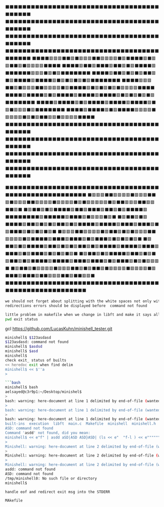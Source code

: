 

⬛⬛⬛⬛⬛⬛⬛⬛⬛⬛⬛⬛⬛⬛⬛⬛⬛⬛⬛⬛⬛⬛⬛⬛⬛⬛⬛⬛⬛⬛⬛⬛⬛⬛⬛⬛⬛⬛⬛⬛⬛⬛
⬛⬛⬛⬛⬛⬛⬛⬛⬛⬛⬛⬛⬛⬛⬛⬛⬛⬛⬛⬛⬛⬛⬛⬛⬛⬛⬛⬛⬛⬛⬛⬛⬛⬛⬛⬛⬛⬛⬛⬛⬛⬛
⬛⬛⬛⬛⬛⬛⬛⬛⬛⬛⬛⬛⬛⬛⬛⬛⬛⬛⬛⬛⬛⬛⬛⬛⬛⬛⬛⬛⬛⬛⬛⬛⬛⬛⬛⬛⬛⬛⬛⬛⬛⬛
⬛⬛⬛⬛⬛⬛⬛⬛⬛⬛⬛⬛⬛⬛⬛⬛⬛⬛⬛⬛⬛⬛⬛⬛⬛⬛⬛⬛⬛⬛⬛⬛⬛⬛⬛⬛⬛⬛⬛⬛⬛⬛
⬛⬛⬛⬛🟥🟥🟥⬛⬛🟥⬛🟥🟥🟥⬛⬛🟥🟥🟥🟥⬛🟥⬛⬛⬛⬛🟥⬛🟥🟥⬛⬛🟥⬛🟥🟥🟥🟥⬛⬛⬛⬛
⬛⬛⬛⬛🟥⬛⬛🟥⬛⬛⬛🟥⬛⬛🟥⬛🟥⬛⬛⬛⬛🟥⬛⬛⬛⬛⬛⬛🟥🟥🟥⬛🟥⬛🟥⬛⬛⬛⬛⬛⬛⬛
⬛⬛⬛⬛🟥⬛⬛🟥⬛🟥⬛🟥⬛⬛🟥⬛🟥⬛⬛⬛⬛🟥⬛⬛⬛⬛🟥⬛🟥⬛🟥⬛🟥⬛🟥⬛⬛⬛⬛⬛⬛⬛
⬛⬛⬛⬛🟥🟥🟥⬛⬛🟥⬛🟥🟥🟥⬛⬛🟥🟥🟥🟥⬛🟥⬛⬛⬛⬛🟥⬛🟥⬛🟥⬛🟥⬛🟥🟥🟥🟥⬛⬛⬛⬛
⬛⬛⬛⬛🟥⬛⬛⬛⬛🟥⬛🟥⬛⬛⬛⬛🟥⬛⬛⬛⬛🟥⬛⬛⬛⬛🟥⬛🟥⬛🟥⬛🟥⬛🟥⬛⬛⬛⬛⬛⬛⬛
⬛⬛⬛⬛🟥⬛⬛⬛⬛🟥⬛🟥⬛⬛⬛⬛🟥⬛⬛⬛⬛🟥⬛⬛⬛⬛🟥⬛🟥⬛🟥🟥🟥⬛🟥⬛⬛⬛⬛⬛⬛⬛
⬛⬛⬛⬛🟥⬛⬛⬛⬛🟥⬛🟥⬛⬛⬛⬛🟥🟥🟥🟥⬛🟥🟥🟥🟥⬛🟥⬛🟥⬛⬛🟥🟥⬛🟥🟥🟥🟥⬛⬛⬛⬛
⬛⬛⬛⬛⬛⬛⬛⬛⬛⬛⬛⬛⬛⬛⬛⬛⬛⬛⬛⬛⬛⬛⬛⬛⬛⬛⬛⬛⬛⬛⬛⬛⬛⬛⬛⬛⬛⬛⬛⬛⬛⬛
⬛⬛⬛⬛⬛⬛⬛⬛⬛⬛⬛⬛⬛⬛⬛⬛⬛⬛⬛⬛⬛⬛⬛⬛⬛⬛⬛⬛⬛⬛⬛⬛⬛⬛⬛⬛⬛⬛⬛⬛⬛⬛
⬛⬛⬛⬛⬛⬛⬛⬛⬛⬛⬛⬛⬛⬛⬛⬛⬛⬛⬛⬛⬛⬛⬛⬛⬛⬛⬛⬛⬛⬛⬛⬛⬛⬛⬛⬛⬛⬛⬛⬛⬛⬛
⬛⬛⬛⬛⬛⬛⬛⬛⬛⬛⬛⬛⬛⬛⬛⬛⬛⬛⬛⬛⬛⬛⬛⬛⬛⬛⬛⬛⬛⬛⬛⬛⬛⬛⬛⬛⬛⬛⬛⬛⬛⬛


⬛⬛⬛⬛⬛⬛⬛⬛⬛⬛⬛⬛⬛⬛⬛⬛⬛⬛⬛⬛⬛⬛⬛⬛⬛⬛⬛⬛⬛⬛⬛⬛⬛⬛⬛⬛⬛⬛⬛⬛⬛⬛⬛⬛⬛⬛⬛⬛⬛⬛⬛⬛⬛⬛⬛
⬛🟥🟥🟥⬛⬛🟥🟥🟥🟥⬛🟥🟥🟥⬛⬛🟥⬛🟥🟥🟥⬛⬛🟥🟥🟥🟥⬛🟥🟥🟥🟥⬛🟥⬛🟥🟥🟥🟥🟥⬛🟥⬛⬛🟥🟥🟥⬛⬛🟥🟥⬛⬛🟥⬛
⬛🟥⬛⬛🟥⬛🟥⬛⬛⬛⬛🟥⬛⬛🟥⬛⬛⬛🟥⬛⬛🟥⬛🟥⬛⬛⬛⬛🟥⬛⬛⬛⬛⬛⬛⬛⬛🟥⬛⬛⬛⬛⬛🟥⬛⬛⬛🟥⬛🟥🟥🟥⬛🟥⬛
⬛🟥⬛⬛🟥⬛🟥⬛⬛⬛⬛🟥⬛⬛🟥⬛🟥⬛🟥⬛⬛🟥⬛🟥⬛⬛⬛⬛🟥⬛⬛⬛⬛🟥⬛⬛⬛🟥⬛⬛⬛🟥⬛🟥⬛⬛⬛🟥⬛🟥⬛🟥⬛🟥⬛
⬛🟥🟥🟥⬛⬛🟥🟥🟥🟥⬛🟥⬛⬛🟥⬛🟥⬛🟥🟥🟥⬛⬛🟥🟥🟥🟥⬛🟥⬛⬛⬛⬛🟥⬛⬛⬛🟥⬛⬛⬛🟥⬛🟥⬛⬛⬛🟥⬛🟥⬛🟥⬛🟥⬛
⬛🟥⬛⬛🟥⬛🟥⬛⬛⬛⬛🟥⬛⬛🟥⬛🟥⬛🟥⬛⬛🟥⬛🟥⬛⬛⬛⬛🟥⬛⬛⬛⬛🟥⬛⬛⬛🟥⬛⬛⬛🟥⬛🟥⬛⬛⬛🟥⬛🟥⬛🟥⬛🟥⬛
⬛🟥⬛⬛🟥⬛🟥⬛⬛⬛⬛🟥⬛⬛🟥⬛🟥⬛🟥⬛⬛🟥⬛🟥⬛⬛⬛⬛🟥⬛⬛⬛⬛🟥⬛⬛⬛🟥⬛⬛⬛🟥⬛🟥⬛⬛⬛🟥⬛🟥⬛🟥🟥🟥⬛
⬛🟥⬛⬛🟥⬛🟥🟥🟥🟥⬛🟥🟥🟥⬛⬛🟥⬛🟥⬛⬛🟥⬛🟥🟥🟥🟥⬛🟥🟥🟥🟥⬛🟥⬛⬛⬛🟥⬛⬛⬛🟥⬛⬛🟥🟥🟥⬛⬛🟥⬛⬛🟥🟥⬛
⬛⬛⬛⬛⬛⬛⬛⬛⬛⬛⬛⬛⬛⬛⬛⬛⬛⬛⬛⬛⬛⬛⬛⬛⬛⬛⬛⬛⬛⬛⬛⬛⬛⬛⬛⬛⬛⬛⬛⬛⬛⬛⬛⬛⬛⬛⬛⬛⬛⬛⬛⬛⬛⬛⬛

```bash
we should not forget about splitting with the white spaces not only with the space
redirections errors should be displayed before  command not found
```

```bash
little problem in makefile when we change in libft and make it says all done
pwd exit status
```

gcl https://github.com/LucasKuhn/minishell_tester.git


```bash
minishell$ $123asdasd
$123asdasd: command not found
minishell$ $asdsd
minishell$ $asd
minishell$ 
check exit_ status of builts
<< heredoc exit when find delim
minishell$ << $''a
> 

```bash
minishell$ bash
aelsayed@c3r9p1:~/Desktop/minishel$ 
> 
bash: warning: here-document at line 1 delimited by end-of-file (wanted `ef')
> 
bash: warning: here-document at line 1 delimited by end-of-file (wanted `e  f-l')
> 
bash: warning: here-document at line 1 delimited by end-of-file (wanted `ef')
built-ins  execution  libft  main.c  Makefile  minishell  minishell.h  parsing	readline.supp  README.md  testcases  test.sh
ASD: command not found
Command 'asdd' not found, did you mean:
minishell$ << e"f" | asdd aSD|ASD ASD}ASD| (ls << e"  "f-l ) << e""""""""''f
> 
Minishell: warning: here-document at line 2 delimited by end-of-file (wanted `ef')
> 
Minishell: warning: here-document at line 2 delimited by end-of-file (wanted `e  f-l')
> 
Minishell: warning: here-document at line 2 delimited by end-of-file (wanted `ef')
asdd: command not found
ASD: command not found
/tmp/minishell0: No such file or directory
minishell$ 
```

```bash
handle eof and redirect exit msg into the STDERR
``` 

```bash
MAkefile
```